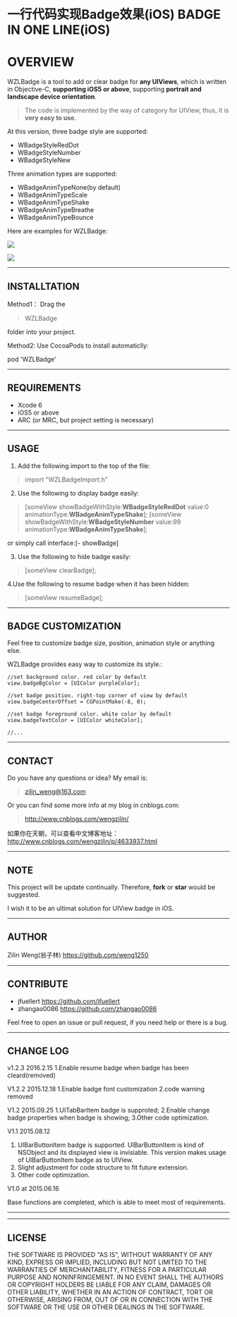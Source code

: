 一行代码实现Badge效果(iOS)
BADGE IN ONE LINE(iOS)
===================
OVERVIEW
===================
WZLBadge is a tool to add or clear badge for **any UIViews**, which is written in Objective-C, **supporting iOS5 or above**, supporting **portrait and landscape device orientation**.

> The code is implemented by the way of category for UIView, thus, 
it is **very easy to use**.

At this version, three badge style are supported:

 - WBadgeStyleRedDot
 - WBadgeStyleNumber
 - WBadgeStyleNew

Three animation types are supported:

 - WBadgeAnimTypeNone(by default)
 - WBadgeAnimTypeScale
 - WBadgeAnimTypeShake
 - WBadgeAnimTypeBreathe
 - WBadgeAnimTypeBounce
 

Here are examples for WZLBadge:

![](http://media.xtwind.com/images/2016/03/14/09a28a239eba55b920b804b7c356f2b8.gif)

![](http://media.xtwind.com/images/2016/03/14/09a28a239eba55b920b804b7c356f2b8.gif)

----------


INSTALLTATION
-------------
Method1：
Drag the 
> WZLBadge

 folder into your project.

Method2:
Use CocoaPods to install automaticlly:

pod 'WZLBadge'

----------

REQUIREMENTS
-------------------

 - Xcode 6
 - iOS5 or above
 - ARC (or MRC, but project setting is necessary)

----------


USAGE
-------------

 1. Add the following import to the top of the file:
> import "WZLBadgeImport.h"

 2. Use the following to display badge easily:

> [someView showBadgeWithStyle:**WBadgeStyleRedDot** value:0 animationType:**WBadgeAnimTypeShake**];
> [someView showBadgeWithStyle:**WBadgeStyleNumber** value:99 animationType:**WBadgeAnimTypeShake**];

or simply call interface:[- showBadge]
 
3. Use the following to hide badge easily:
 

> [someView clearBadge];

4.Use the following to resume badge when it has been hidden:

> [someView resumeBadge];

----------


BADGE CUSTOMIZATION
--------------------
Feel free to customize badge size, position, animation style or anything else.

WZLBadge provides easy way to customize its style.:

    //set background color. red color by default
    view.badgeBgColor = [UIColor purpleColor];
    
    //set badge position. right-top corner of view by default
    view.badgeCenterOffset = CGPointMake(-8, 0);

	//set badge foreground color. white color by default
	view.badgeTextColor = [UIColor whiteColor];

	//...

----------
CONTACT
--------------------
Do you have any questions or idea? My email is: 

> zilin_weng@163.com

 Or you can find some more info at my blog in cnblogs.com:
 
> http://www.cnblogs.com/wengzilin/

如果你在天朝，可以查看中文博客地址：
http://www.cnblogs.com/wengzilin/p/4633937.html

----------
NOTE
--------------------
This project will be update continually. Therefore, **fork** or **star** would be suggested.

I wish it to be an ultimat solution for UIView badge in iOS.

----------
AUTHOR
--------------------
Zilin Weng(翁子林) https://github.com/weng1250


----------
CONTRIBUTE
--------------------
 - jfuellert https://github.com/jfuellert
 - zhangao0086 https://github.com/zhangao0086

Feel free to open an issue or pull request, if you need help or there is a bug.

----------
CHANGE LOG
--------------------
v1.2.3 2016.2.15
 1.Enable resume badge when badge has been cleard(removed)

V1.2.2  2015.12.18
 1.Enable badge font customization
 2.code warning removed

V1.2  2015.09.25
 1.UITabBarItem badge is supproted;
 2.Enable change badge properties when badge is showing;
 3.Other code optimization.

V1.1  2015.08.12

 1. UIBarButtonItem badge is supported. UIBarButtonItem is kind of NSObject and its displayed view is invisiable. This version makes usage of UIBarButtonItem badge as to UIView.
 2. Slight adjustment for code structure to fit future extension.
 3. Other code optimization.



V1.0  at 2015.06.16

Base functions are completed, which is able to meet most of requirements.

----------
----------
LICENSE
--------------------
THE SOFTWARE IS PROVIDED "AS IS", WITHOUT WARRANTY OF ANY KIND, EXPRESS OR IMPLIED, INCLUDING BUT NOT LIMITED TO THE WARRANTIES OF MERCHANTABILITY, FITNESS FOR A PARTICULAR PURPOSE AND NONINFRINGEMENT. IN NO EVENT SHALL THE AUTHORS OR COPYRIGHT HOLDERS BE LIABLE FOR ANY CLAIM, DAMAGES OR OTHER LIABILITY, WHETHER IN AN ACTION OF CONTRACT, TORT OR OTHERWISE, ARISING FROM, OUT OF OR IN CONNECTION WITH THE SOFTWARE OR THE USE OR OTHER DEALINGS IN THE SOFTWARE.
